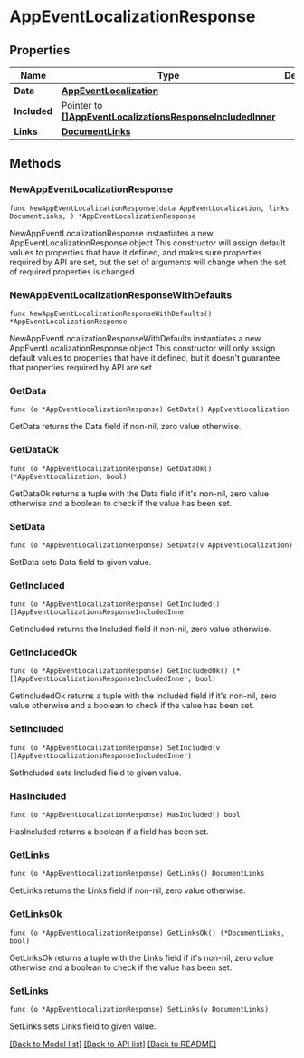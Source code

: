 # AppEventLocalizationResponse

## Properties

Name | Type | Description | Notes
------------ | ------------- | ------------- | -------------
**Data** | [**AppEventLocalization**](AppEventLocalization.md) |  | 
**Included** | Pointer to [**[]AppEventLocalizationsResponseIncludedInner**](AppEventLocalizationsResponseIncludedInner.md) |  | [optional] 
**Links** | [**DocumentLinks**](DocumentLinks.md) |  | 

## Methods

### NewAppEventLocalizationResponse

`func NewAppEventLocalizationResponse(data AppEventLocalization, links DocumentLinks, ) *AppEventLocalizationResponse`

NewAppEventLocalizationResponse instantiates a new AppEventLocalizationResponse object
This constructor will assign default values to properties that have it defined,
and makes sure properties required by API are set, but the set of arguments
will change when the set of required properties is changed

### NewAppEventLocalizationResponseWithDefaults

`func NewAppEventLocalizationResponseWithDefaults() *AppEventLocalizationResponse`

NewAppEventLocalizationResponseWithDefaults instantiates a new AppEventLocalizationResponse object
This constructor will only assign default values to properties that have it defined,
but it doesn't guarantee that properties required by API are set

### GetData

`func (o *AppEventLocalizationResponse) GetData() AppEventLocalization`

GetData returns the Data field if non-nil, zero value otherwise.

### GetDataOk

`func (o *AppEventLocalizationResponse) GetDataOk() (*AppEventLocalization, bool)`

GetDataOk returns a tuple with the Data field if it's non-nil, zero value otherwise
and a boolean to check if the value has been set.

### SetData

`func (o *AppEventLocalizationResponse) SetData(v AppEventLocalization)`

SetData sets Data field to given value.


### GetIncluded

`func (o *AppEventLocalizationResponse) GetIncluded() []AppEventLocalizationsResponseIncludedInner`

GetIncluded returns the Included field if non-nil, zero value otherwise.

### GetIncludedOk

`func (o *AppEventLocalizationResponse) GetIncludedOk() (*[]AppEventLocalizationsResponseIncludedInner, bool)`

GetIncludedOk returns a tuple with the Included field if it's non-nil, zero value otherwise
and a boolean to check if the value has been set.

### SetIncluded

`func (o *AppEventLocalizationResponse) SetIncluded(v []AppEventLocalizationsResponseIncludedInner)`

SetIncluded sets Included field to given value.

### HasIncluded

`func (o *AppEventLocalizationResponse) HasIncluded() bool`

HasIncluded returns a boolean if a field has been set.

### GetLinks

`func (o *AppEventLocalizationResponse) GetLinks() DocumentLinks`

GetLinks returns the Links field if non-nil, zero value otherwise.

### GetLinksOk

`func (o *AppEventLocalizationResponse) GetLinksOk() (*DocumentLinks, bool)`

GetLinksOk returns a tuple with the Links field if it's non-nil, zero value otherwise
and a boolean to check if the value has been set.

### SetLinks

`func (o *AppEventLocalizationResponse) SetLinks(v DocumentLinks)`

SetLinks sets Links field to given value.



[[Back to Model list]](../README.md#documentation-for-models) [[Back to API list]](../README.md#documentation-for-api-endpoints) [[Back to README]](../README.md)


